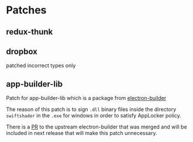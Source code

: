 # Patches

## redux-thunk

## dropbox

patched incorrect types only

## app-builder-lib

Patch for app-builder-lib which is a package from [electron-builder](https://github.com/electron-userland/electron-builder)

The reason of this patch is to sign `.dll` binary files inside the directory `swiftshader` in the `.exe` for windows in order to satisfy AppLocker policy.

There is a [PR](https://github.com/electron-userland/electron-builder/pull/6682) to the upstream electron-builder that was merged and will be included in next release that will make this patch unnecessary.
